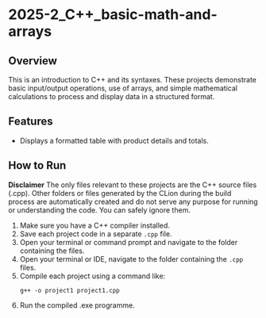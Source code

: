 # 2025-2_C++_basic-math-and-arrays

## Overview
This is an introduction to C++ and its syntaxes. These projects demonstrate basic input/output operations, use of arrays, and simple mathematical calculations to process and display data in a structured format.

## Features
- Displays a formatted table with product details and totals.

## How to Run

**Disclaimer**
The only files relevant to these projects are the C++ source files (.cpp). Other folders or files generated by the CLion during the build process are automatically created and do not serve any purpose for running or understanding the code. You can safely ignore them.

1. Make sure you have a C++ compiler installed.
2. Save each project code in a separate `.cpp` file.
3. Open your terminal or command prompt and navigate to the folder containing the files.
4. Open your terminal or IDE, navigate to the folder containing the `.cpp` files.
5. Compile each project using a command like:
   ```
   g++ -o project1 project1.cpp
   ```
6. Run the compiled .exe programme.
